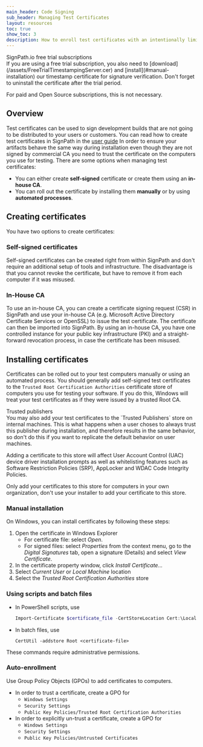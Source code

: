```yaml
---
main_header: Code Signing
sub_header: Managing Test Certificates
layout: resources
toc: true
show_toc: 3
description: How to enroll test certificates with an intentionally limited scope.
---
```


<div class="panel product" markdown="1">
<div class="panel-header"> SignPath.io free trial subscriptions </div>
If you are using a free trial subscription, you also need to [download](/assets/FreeTrialTimestampingServer.cer) and [install](#manual-installation) our timestamp certificate for signature verification. Don't forget to uninstall the certificate after the trial period.

For paid and Open Source subscriptions, this is not necessary. 
</div>

## Overview

Test certificates can be used to sign development builds that are not going to be distributed to your users or customers. You can read how to create test certificates in SignPath in the [user guide](/documentation/managing-certificates) In order to ensure your artifacts behave the same way during installation even though they are not signed by commercial CA you need to trust the certificate on the computers you use for testing. There are some options when managing test certificates:

* You can either create **self-signed** certificate or create them using an **in-house CA**.
* You can roll out the certificate by installing them **manually** or by using **automated processes**.

## Creating certificates

You have two options to create certificates:

### Self-signed certificates

Self-signed certificates can be created right from within SignPath and don't require an additional setup of tools and infrastructure. The disadvantage is that you cannot revoke the certificate, but have to remove it from each computer if it was misused.

### In-House CA

To use an in-house CA, you can create a certificate signing request (CSR) in SignPath and use your in-house CA (e.g. Microsoft Active Directory Certificate Services or OpenSSL) to issue the test certificate. The certificate can then be imported into SignPath. By using an in-house CA, you have one controlled instance for your public key infrastructure (PKI) and a straight-forward revocation process, in case the certificate has been misused.

## Installing certificates

Certificates can be rolled out to your test computers manually or using an automated process. You should generally add self-signed test certificates to the `Trusted Root Certification Authorities` certificate store of computers you use for testing your software. If you do this, Windows will treat your test certificates as if they were issued by a trusted Root CA.

<div class='panel tip' markdown='1' >
<div class='panel-header'>Trusted publishers</div>
You may also add your test certificates to the `Trusted Publishers` store on internal machines. This is what happens when a user choses to always trust this publisher during installation, and therefore results in the same behavior, so don't do this if you want to replicate the default behavior on user machines.

Adding a certificate to this store will affect User Account Control (UAC) device driver installation prompts as well as whitelisting features such as Software Restriction Policies (SRP), AppLocker and WDAC Code Integrity Policies. 

Only add your certificates to this store for computers in your own organization, don't use your installer to add your certificate to this store.
</div>

### Manual installation

On Windows, you can install certificates by following these steps:

1. Open the certificate in Windows Explorer
    * For certificate file: select *Open*.
    * For signed files: select *Properties* from the context menu, go to the *Digital Signatures* tab, open a signature (Details) and select *View Certificate*.
2. In the certificate property window, click *Install Certificate...*
3. Select *Current User* or *Local Machine* location
4. Select the *Trusted Root Certification Authorities* store

### Using scripts and batch files

* In PowerShell scripts, use 
  ~~~ powershell
  Import-Certificate $certificate_file -CertStoreLocation Cert:\LocalMachine\Root
  ~~~
* In batch files, use 
  ~~~ 
  CertUtil -addstore Root <certificate-file>
  ~~~

These commands require administrative permissions.

### Auto-enrollment

Use Group Policy Objects (GPOs) to add certificates to computers.

* In order to trust a certificate, create a GPO for
  * `Windows Settings`
  * `Security Settings`
  * `Public Key Policies/Trusted Root Certification Authorities`
* In order to explicitly un-trust a certificate, create a GPO for
  * `Windows Settings`
  * `Security Settings`
  * `Public Key Policies/Untrusted Certificates`
